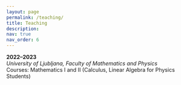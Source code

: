 ```yaml
---
layout: page
permalink: /teaching/
title: Teaching
description: 
nav: true
nav_order: 6
---
```


**2022–2023**  
*University of Ljubljana, Faculty of Mathematics and Physics*  
Courses: Mathematics I and II (Calculus, Linear Algebra for Physics Students)
